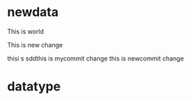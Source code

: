 
# newdata
This is world

This is new change

thisi s
sddthis is mycommit change
this is newcommit change
# datatype

